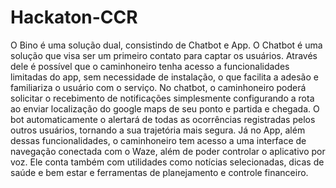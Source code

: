 # Hackaton-CCR
O Bino é uma solução dual, consistindo de Chatbot e App. O Chatbot é uma solução que visa ser um primeiro contato para captar os usuários. Através dele é possível que o caminhoneiro tenha acesso a funcionalidades limitadas do app, sem necessidade de instalação, o que facilita a adesão e familiariza o usuário com o serviço. No chatbot, o caminhoneiro poderá solicitar o recebimento de notificações simplesmente configurando a rota ao enviar localização do google maps de seu ponto e partida e chegada. O bot automaticamente o alertará de todas as ocorrências registradas pelos outros usuários, tornando a sua trajetória mais segura. Já no App, além dessas funcionalidades, o caminhoneiro tem acesso a uma interface de navegação conectada com o Waze, além de poder controlar o aplicativo por voz. Ele conta também com utilidades como notícias selecionadas, dicas de saúde e bem estar e ferramentas de planejamento e controle financeiro.
